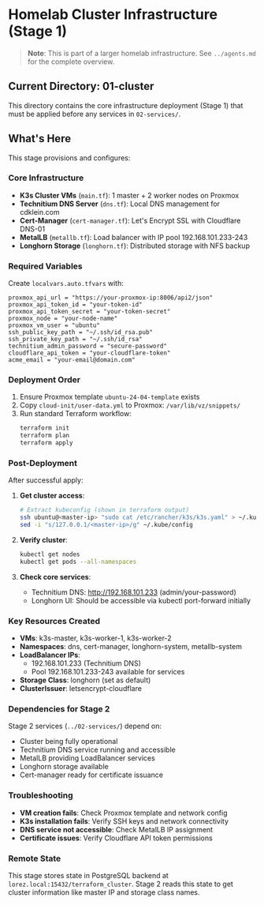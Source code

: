 # Homelab Cluster Infrastructure (Stage 1)

> **Note**: This is part of a larger homelab infrastructure. See `../agents.md` for the complete overview.

## Current Directory: 01-cluster
This directory contains the core infrastructure deployment (Stage 1) that must be applied before any services in `02-services/`.

## What's Here
This stage provisions and configures:

### Core Infrastructure
- **K3s Cluster VMs** (`main.tf`): 1 master + 2 worker nodes on Proxmox
- **Technitium DNS Server** (`dns.tf`): Local DNS management for cdklein.com
- **Cert-Manager** (`cert-manager.tf`): Let's Encrypt SSL with Cloudflare DNS-01
- **MetalLB** (`metallb.tf`): Load balancer with IP pool 192.168.101.233-243
- **Longhorn Storage** (`longhorn.tf`): Distributed storage with NFS backup

### Required Variables
Create `localvars.auto.tfvars` with:
```hcl
proxmox_api_url = "https://your-proxmox-ip:8006/api2/json"
proxmox_api_token_id = "your-token-id"
proxmox_api_token_secret = "your-token-secret"
proxmox_node = "your-node-name"
proxmox_vm_user = "ubuntu"
ssh_public_key_path = "~/.ssh/id_rsa.pub"
ssh_private_key_path = "~/.ssh/id_rsa"
technitium_admin_password = "secure-password"
cloudflare_api_token = "your-cloudflare-token"
acme_email = "your-email@domain.com"
```

### Deployment Order
1. Ensure Proxmox template `ubuntu-24-04-template` exists
2. Copy `cloud-init/user-data.yml` to Proxmox: `/var/lib/vz/snippets/`
3. Run standard Terraform workflow:
   ```bash
   terraform init
   terraform plan
   terraform apply
   ```

### Post-Deployment
After successful apply:
1. **Get cluster access**:
   ```bash
   # Extract kubeconfig (shown in terraform output)
   ssh ubuntu@<master-ip> "sudo cat /etc/rancher/k3s/k3s.yaml" > ~/.kube/config
   sed -i "s/127.0.0.1/<master-ip>/g" ~/.kube/config
   ```

2. **Verify cluster**:
   ```bash
   kubectl get nodes
   kubectl get pods --all-namespaces
   ```

3. **Check core services**:
   - Technitium DNS: http://192.168.101.233 (admin/your-password)
   - Longhorn UI: Should be accessible via kubectl port-forward initially

### Key Resources Created
- **VMs**: k3s-master, k3s-worker-1, k3s-worker-2
- **Namespaces**: dns, cert-manager, longhorn-system, metallb-system
- **LoadBalancer IPs**: 
  - 192.168.101.233 (Technitium DNS)
  - Pool 192.168.101.233-243 available for services
- **Storage Class**: longhorn (set as default)
- **ClusterIssuer**: letsencrypt-cloudflare

### Dependencies for Stage 2
Stage 2 services (`../02-services/`) depend on:
- Cluster being fully operational
- Technitium DNS service running and accessible
- MetalLB providing LoadBalancer services
- Longhorn storage available
- Cert-manager ready for certificate issuance

### Troubleshooting
- **VM creation fails**: Check Proxmox template and network config
- **K3s installation fails**: Verify SSH keys and network connectivity
- **DNS service not accessible**: Check MetalLB IP assignment
- **Certificate issues**: Verify Cloudflare API token permissions

### Remote State
This stage stores state in PostgreSQL backend at `lorez.local:15432/terraform_cluster`. Stage 2 reads this state to get cluster information like master IP and storage class names.
